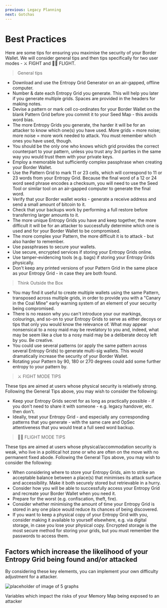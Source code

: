 ```yaml
---
previous: Legacy Planning
next: Gotchas
---
```


# Best Practices

Here are some tips for ensuring you maximise the security of your Border Wallet. We will consider general tips and then tips specifically for two user modes - ⚔️ FIGHT and 🏃‍♂️ FLIGHT.

> General tips

- Download and use the Entropy Grid Generator on an air-gapped, offline computer.
- Number & date each Entropy Grid you generate. This will help you later if you generate multiple grids. Spaces are provided in the headers for making notes.
- Devise a pattern or mark cell co-ordinates for your Border Wallet on the blank Pattern Grid before you commit it to your Seed Map - this avoids word bias.
- The more Entropy Grids you generate, the harder it will be for an attacker to know which one(s) you have used. More grids = more noise; more noise = more work needed to attack. You must remember which ones you have used, though.
- You should be the only one who knows which grid provides the correct counterpart to your pattern, unless you trust any 3rd parties in the same way you would trust them with your private keys.
- Employ a memorable but sufficiently complex passphrase when creating your Border Wallet.
- Use the Pattern Grid to mark 11 or 23 cells, which will correspond to 11 or 23 words from your Entropy Grid. Because the final word of a 12 or 24 word seed phrase encodes a checksum, you will need to use the Seed Tool or similar tool on an air-gapped computer to generate the final word.
- Verify that your Border wallet works - generate a receive address and send a small amount of bitcoin to it.
- Check that your backups work by performing a full restore before transferring larger amounts to it.
- The more unique Entropy Grids you have and keep together, the more difficult it will be for an attacker to successfully determine which one is used and for your Border Wallet to be compromised.
- The more complex your Pattern, the more difficult it is to attack - but also harder to remember.
- Use passphrases to secure your wallets.
- Use secure, encrypted services if storing your Entropy Grids online.
- Use tamper-evidencing tools (e.g. bags) if storing your Entropy Grids physically.
- Don't keep any printed versions of your Pattern Grid in the same place as your Entropy Grid - in case they are both found.

> Think Outside the Box

- You may find it useful to create multiple wallets using the same Pattern, transposed across multiple grids, in order to provide you with a "Canary in the Coal Mine" early warning system of an element of your security being compromised.
- There is no reason why you can't introduce your our markings, colourings, and so-on to your Entropy Grids to serve as either decoys or tips that only you would know the relevance of. What may appear nonsensical to a nosy maid may be revelatory to you and, indeed, what may be seem like a clue to a nosy maid may be a deliberate decoy left by you. Be creative.
- You could use several patterns (or apply the same pattern across several Entropy Grids) to generate multi-sig wallets. This would dramatically increase the security of your Border Wallet.
- Rotating your Pattern by 90, 180 or 270 degrees could add some further entropy to your pattern by.

> ⚔️ FIGHT MODE TIPS

These tips are aimed at users whose physical security is relatively strong. Following the General Tips above, you may wish to consider the following:

- Keep your Entropy Grids secret for as long as practically possible - if you don't need to share it with someone - e.g. legacy handover, etc. then don't.
- Ideally, treat your Entropy Grid - and especially any corresponding patterns that you generate - with the same care and OpSec attentiveness that you would treat a full seed word backup.

> 🏃‍♂️ FLIGHT MODE TIPS

These tips are aimed at users whose physical/accommodation security is weak, who live in a political hot zone or who are often on the move with no permanent fixed abode. Following the General Tips above, you may wish to consider the following:

- When considering where to store your Entropy Grids, aim to strike an acceptable balance between a place(s) that minimises its attack surface and accessibility. Make it both securely stored but retrievable in a hurry.
- Consider how you will be able to successfully access your Entropy Grid and recreate your Border Wallet when you need it.
- Prepare for the worst (e.g. confiscation, theft, fire).
- Consider whether minimising the amount of time your Entropy Grid is stored in any one place would reduce its chances of being discovered.
- If you want to keep a physical copy of your Entropy Grid with you, consider making it available to yourself elsewhere, e.g. via digital storage, in case you lose your physical copy. Encrypted storage is the most secure method for storing your grids, but you must remember the passwords to access them.

## Factors which increase the likelihood of your Entropy Grid being found and/or attacked

By considering these key elements, you can implement your own difficulty adjustment for a attacker.

![placeholder of image of 5 graphs](/bw_docs_five_graphs.png)

<caption>Variables which impact the risks of your Memory Map being exposed to an attacker</caption>
